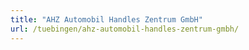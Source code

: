 ```yaml
---
title: "AHZ Automobil Handles Zentrum GmbH"
url: /tuebingen/ahz-automobil-handles-zentrum-gmbh/
---
```

